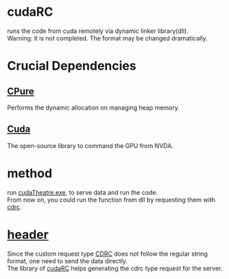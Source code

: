 # cudaRC
runs the code from cuda remotely via dynamic linker library(dll).  
Warning: it is not completed. The format may be changed dramatically.

# Crucial Dependencies
## [CPure](https://github.com/yuisanae2f/CPure)
Performs the dynamic allocation on managing heap memory.
## [Cuda](https://developer.nvidia.com/cuda-downloads)
The open-source library to command the GPU from NVDA.

# method
run [cudaTheatre.exe](https://github.com/yuisanae2f/cudaRC/tree/Theatre), to serve data and run the code.  
From now on, you could run the function from dll by requesting them with [cdrc](https://github.com/yuisanae2f/cudaRC/tree/cdrc).

# [header](./headers.md)
Since the custom request type [CDRC](https://github.com/yuisanae2f/cudaRC/blob/Theatre/req/cdrc.md) does not follow the regular string format,
one need to send the data directly.  
The library of [cudaRC](./C/cudaRC.md) helps generating the cdrc type request for the server.
